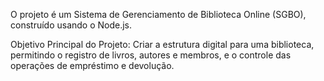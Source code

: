 O projeto é um Sistema de Gerenciamento de Biblioteca Online (SGBO), construído usando o Node.js.

Objetivo Principal do Projeto:
Criar a estrutura digital para uma biblioteca, permitindo o registro de livros, autores e membros, e o controle das operações de empréstimo e devolução.
